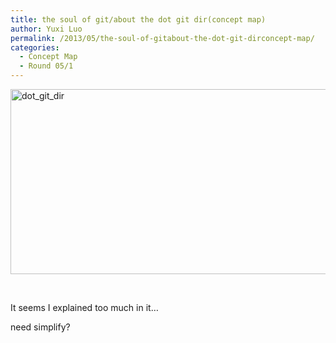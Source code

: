 ```yaml
---
title: the soul of git/about the dot git dir(concept map)
author: Yuxi Luo
permalink: /2013/05/the-soul-of-gitabout-the-dot-git-dirconcept-map/
categories:
  - Concept Map
  - Round 05/1
---
```

<p><a href="http://teaching.software-carpentry.org/wp-content/uploads/2013/05/dot_git_dir.png"><a href="http://teaching.software-carpentry.org/wp-content/uploads/2013/05/dot_git_dir.png"><img class="alignnone size-large wp-image-2783" alt="dot_git_dir" src="http://teaching.software-carpentry.org/wp-content/uploads/2013/05/dot_git_dir-1024x430.png" width="707" height="296" /></a></a></p>
<p>&nbsp;</p>
<p>It seems I explained too much in it&#8230;</p>
<p>need simplify?</p>
